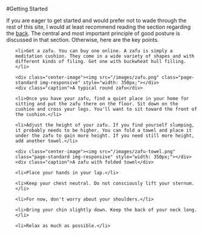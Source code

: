 #Getting Started

If you are eager to get started and would prefer not to wade through the rest of this site, I would at least recommend reading the section regarding the <a href="/back">back</a>. The central and most important principle of good posture is discussed in that section. Otherwise, here are the key points.

<ol id="start">

    <li>Get a zafu. You can buy one online. A zafu is simply a meditation cushion. They come in a wide variety of shapes and with different kinds of filing. Get one with buckwheat hull filling.</li>

    <div class="center-image"><img src="/images/zafu.png" class="page-standard img-responsive" style="width: 350px;"></div>
    <div class="caption">A typical round zafu</div>

    <li>Once you have your zafu, find a quiet place in your home for sitting and put the zafu there on the floor. Sit down on the cushion and cross your legs. You'll want to sit toward the front of the cushion.</li>

    <li>Adjust the height of your zafu. If you find yourself slumping, it probably needs to be higher. You can fold a towel and place it under the zafu to gain more height. If you need still more height, add another towel.</li>

    <div class="center-image"><img src="/images/zafu-towel.png" class="page-standard img-responsive" style="width: 350px;"></div>
    <div class="caption">A zafu with folded towel</div>

    <li>Place your hands in your lap.</li>

    <li>Keep your chest neutral. Do not consciously lift your sternum.</li>

    <li>For now, don't worry about your shoulders.</li>

    <li>Bring your chin slightly down. Keep the back of your neck long.</li>

    <li>Relax as much as possible.</li>

</ol>

